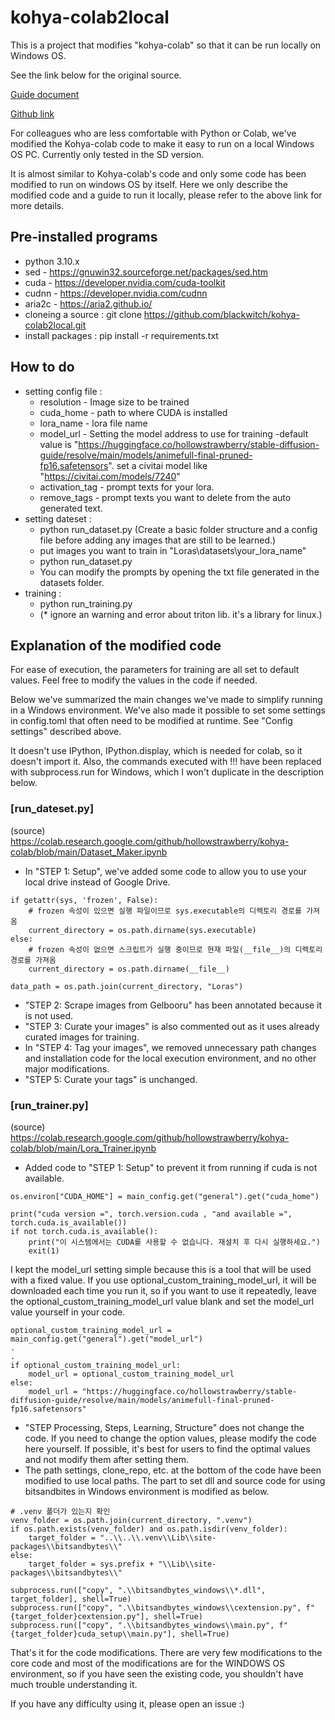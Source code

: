 # kohya-colab2local
This is a project that modifies "kohya-colab" so that it can be run locally on Windows OS.

See the link below for the original source.

[Guide document](https://civitai.com/models/22530)

[Github link](https://github.com/hollowstrawberry/kohya-colab)

For colleagues who are less comfortable with Python or Colab, we've modified the Kohya-colab code to make it easy to run on a local Windows OS PC. Currently only tested in the SD version.

It is almost similar to Kohya-colab's code and only some code has been modified to run on windows OS by itself. Here we only describe the modified code and a guide to run it locally, please refer to the above link for more details.

## Pre-installed programs
 - python 3.10.x
 - sed - https://gnuwin32.sourceforge.net/packages/sed.htm
 - cuda - https://developer.nvidia.com/cuda-toolkit
 - cudnn - https://developer.nvidia.com/cudnn
 - aria2c - https://aria2.github.io/
 - cloneing  a source : git clone https://github.com/blackwitch/kohya-colab2local.git
 - install packages   : pip install -r requirements.txt

## How to do
- setting config file : 
  - resolution - Image size to be trained
  - cuda_home - path to where CUDA is installed 
  - lora_name - lora file name
  - model_url - Setting the model address to use for training -default value is "https://huggingface.co/hollowstrawberry/stable-diffusion-guide/resolve/main/models/animefull-final-pruned-fp16.safetensors". set a civitai model like "https://civitai.com/models/7240"
  - activation_tag - prompt texts for your lora. 
  - remove_tags - prompt texts you want to delete from the auto generated text.
- setting dateset    : 
  - python run_dataset.py (Create a basic folder structure and a config file before adding any images that are still to be learned.)
  - put images you want to train in "Loras\datasets\your_lora_name"
  - python run_dataset.py
  - You can modify the prompts by opening the txt file generated in the datasets folder.
- training :
  - python run_training.py
  - (* ignore an warning and error about triton lib. it's a library for linux.)


## Explanation of the modified code

For ease of execution, the parameters for training are all set to default values. Feel free to modify the values in the code if needed.

Below we've summarized the main changes we've made to simplify running in a Windows environment. We've also made it possible to set some settings in config.toml that often need to be modified at runtime. See "Config settings" described above.

It doesn't use IPython, IPython.display, which is needed for colab, so it doesn't import it. Also, the commands executed with !!! have been replaced with subprocess.run for Windows, which I won't duplicate in the description below.

### [run_dateset.py]

 (source) https://colab.research.google.com/github/hollowstrawberry/kohya-colab/blob/main/Dataset_Maker.ipynb 

- In "STEP 1: Setup", we've added some code to allow you to use your local drive instead of Google Drive.
```
if getattr(sys, 'frozen', False):
    # frozen 속성이 있으면 실행 파일이므로 sys.executable의 디렉토리 경로를 가져옴
    current_directory = os.path.dirname(sys.executable)
else:
    # frozen 속성이 없으면 스크립트가 실행 중이므로 현재 파일(__file__)의 디렉토리 경로를 가져옴
    current_directory = os.path.dirname(__file__)

data_path = os.path.join(current_directory, "Loras")
```

- "STEP 2: Scrape images from Gelbooru" has been annotated because it is not used. 
- "STEP 3: Curate your images" is also commented out as it uses already curated images for training.
- In "STEP 4: Tag your images", we removed unnecessary path changes and installation code for the local execution environment, and no other major modifications.
- "STEP 5: Curate your tags" is unchanged.

### [run_trainer.py]

 (source) https://colab.research.google.com/github/hollowstrawberry/kohya-colab/blob/main/Lora_Trainer.ipynb

- Added code to "STEP 1: Setup" to prevent it from running if cuda is not available.
```
os.environ["CUDA_HOME"] = main_config.get("general").get("cuda_home")

print("cuda version =", torch.version.cuda , "and available =", torch.cuda.is_available())
if not torch.cuda.is_available():
    print("이 시스템에서는 CUDA를 사용할 수 없습니다. 재설치 후 다시 실행하세요.")
    exit(1)
```

I kept the model_url setting simple because this is a tool that will be used with a fixed value. If you use optional_custom_training_model_url, it will be downloaded each time you run it, so if you want to use it repeatedly, leave the optional_custom_training_model_url value blank and set the model_url value yourself in your code.
```
optional_custom_training_model_url = main_config.get("general").get("model_url")
.
.
if optional_custom_training_model_url:
    model_url = optional_custom_training_model_url
else:
    model_url = "https://huggingface.co/hollowstrawberry/stable-diffusion-guide/resolve/main/models/animefull-final-pruned-fp16.safetensors"
```

- "STEP Processing, Steps, Learning, Structure" does not change the code. If you need to change the option values, please modify the code here yourself. If possible, it's best for users to find the optimal values and not modify them after setting them.
- The path settings, clone_repo, etc. at the bottom of the code have been modified to use local paths. The part to set dll and source code for using bitsandbites in Windows environment is modified as below.
```
# .venv 폴더가 있는지 확인
venv_folder = os.path.join(current_directory, ".venv")
if os.path.exists(venv_folder) and os.path.isdir(venv_folder):
	target_folder = "..\\..\\.venv\\Lib\\site-packages\\bitsandbytes\\"
else:
	target_folder = sys.prefix + "\\Lib\\site-packages\\bitsandbytes\\"

subprocess.run(["copy", ".\\bitsandbytes_windows\\*.dll", target_folder], shell=True)
subprocess.run(["copy", ".\\bitsandbytes_windows\\cextension.py", f"{target_folder}cextension.py"], shell=True)
subprocess.run(["copy", ".\\bitsandbytes_windows\\main.py", f"{target_folder}cuda_setup\\main.py"], shell=True)
```


That's it for the code modifications. There are very few modifications to the core code and most of the modifications are for the WINDOWS OS environment, so if you have seen the existing code, you shouldn't have much trouble understanding it. 

If you have any difficulty using it, please open an issue :)
